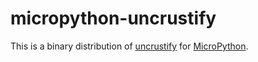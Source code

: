 micropython-uncrustify
======================

This is a binary distribution of [uncrustify] for [MicroPython].

[uncrustify]: https://github.com/uncrustify/uncrustify
[MicroPython]: https://github.com/micropython/micropython
